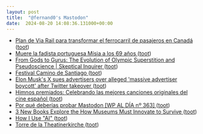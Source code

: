 ```yaml
---
layout: post
title:  "@fernand0's Mastodon"
date:  2024-08-20 14:08:36.131000+00:00
---
```

*  [Plan de Via Rail para transformar el ferrocarril de pasajeros en Canadá ](https://www.vialibre-ffe.com/noticias.asp?not=4239) ([toot](https://mastodon.social/@fernand0/112994740871377596))
*  [Muere la fadista portuguesa Mísia a los 69 años ](https://efe.com/cultura/2024-07-27/muere-la-fadista-portuguesa-misia-a-los-69-anos) ([toot](https://mastodon.social/@fernand0/112994651274194182))
*  [From Gods to Gurus: The Evolution of Olympic Superstition and Pseudoscience \| Skeptical Inquirer  ](https://skepticalinquirer.org/2024/06/from-gods-to-gurus-the-evolution-of-olympic-superstition-and-pseudoscience/) ([toot](https://mastodon.social/@fernand0/112994312214083618))
*  [Festival Camino de Santiago   ](https://www.dphuesca.es/festivalcaminosantiago-conciertos) ([toot](https://mastodon.social/@fernand0/112994012102789245))
*  [Elon Musk's X sues advertisers over alleged 'massive advertiser boycott' after Twitter takeover ](https://apnews.com/article/x-sues-advertisers-unilever-cvs-mars-orsted-673d1ae88e9fb0ca5b170d238739453) ([toot](https://mastodon.social/@fernand0/112993855655493352))
*  [Himnos premiados: Celebrando las mejores canciones originales del cine español ](https://www.aragonmusical.com/2024/08/himnos-premiados-celebrando-las-mejores-canciones-originales-del-cine-espanol) ([toot](https://mastodon.social/@fernand0/112993681593435864))
*  [Por qué deberías probar Mastodon [WP AL DÍA nº 363] ](https://www.blogpocket.com/2024/07/29/por-que-deberias-probar-mastodon-wp-al-dia-no-363) ([toot](https://mastodon.social/@fernand0/112993330118006636))
*  [3 New Books Explore the How Museums Must Innovate to Survive ](https://news.artnet.com/art-world/3-new-books-on-museums-251925) ([toot](https://mastodon.social/@fernand0/112993236286560615))
*  [How I Use "AI" ](https://nicholas.carlini.com/writing/2024/how-i-use-ai.htm) ([toot](https://mastodon.social/@fernand0/112992549400222178))
*  [Torre de la Theatinerkirche ](https://www.flickr.com/photos/fernand0/53914893042) ([toot](https://mastodon.social/@fernand0/112992429903561277))
